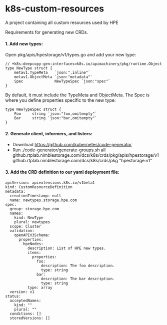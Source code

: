 # k8s-custom-resources
A project containing all custom resources used by HPE

Requirements for generating new CRDs.

#### 1. Add new types:

Open pkg/apis/hpestorage/v1/types.go and add your new type:

```
// +k8s:deepcopy-gen:interfaces=k8s.io/apimachinery/pkg/runtime.Object
type NewType struct {
	metav1.TypeMeta   `json:",inline"`
	metav1.ObjectMeta `json:"metadata"`
	Spec              NewTypeSpec `json:"spec"`
}
```

By default, it must include the TypeMeta and ObjectMeta.  The Spec is where you define properties specific to the new type:

```
type NewTypeSpec struct {
	Foo     string `json:"foo,omitempty"`
	Bar     string `json:"bar,omitempty"`
}
```

#### 2. Generate client, informers, and listers:

* Download https://github.com/kubernetes/code-generator
* Run ./code-generator/generate-groups.sh all github.rtplab.nimblestorage.com/dcs/k8s/crds/pkg/apis/hpestorage/v1 github.rtplab.nimblestorage.com/dcs/k8s/crds/pkg "hpestorage:v1"

#### 3. Add the CRD definition to our yaml deployment file:

```
apiVersion: apiextensions.k8s.io/v1beta1
kind: CustomResourceDefinition
metadata:
  creationTimestamp: null
  name: newtypes.storage.hpe.com
spec:
  group: storage.hpe.com
  names:
    kind: NewType
    plural: newtypes
  scope: Cluster
  validation:
    openAPIV3Schema:
      properties:
        hpeNodes:
          description: List of HPE new types.
          items:
            properties:
              foo:
                description: The foo description.
                type: string
              bar:
                description: The bar description.
                type: string
          type: array
  version: v1
status:
  acceptedNames:
    kind: ""
    plural: ""
  conditions: []
  storedVersions: []
```
